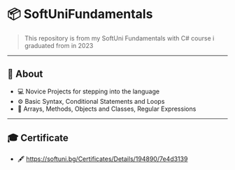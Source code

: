 # 📦 SoftUniFundamentals

>This repository is from my SoftUni Fundamentals with C# course i graduated from in 2023

---

## 🔎 About

- 💻 Novice Projects for stepping into the language
- ⚙️ Basic Syntax, Conditional Statements and Loops
- 📁 Arrays, Methods, Objects and Classes, Regular Expressions

---
## 🎓 Certificate
- 🖋 https://softuni.bg/Certificates/Details/194890/7e4d3139
